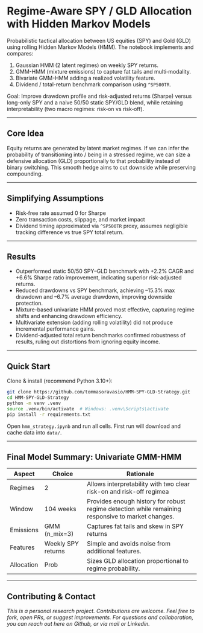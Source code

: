 # Regime-Aware SPY / GLD Allocation with Hidden Markov Models

Probabilistic tactical allocation between US equities (SPY) and Gold (GLD) using rolling Hidden Markov Models (HMM). The notebook implements and compares:

1. Gaussian HMM (2 latent regimes) on weekly SPY returns.
2. GMM-HMM (mixture emissions) to capture fat tails and multi‑modality.
3. Bivariate GMM-HMM adding a realized volatility feature.
4. Dividend / total-return benchmark comparison using `^SP500TR`.

Goal: Improve drawdown profile and risk-adjusted returns (Sharpe) versus long-only SPY and a naive 50/50 static SPY/GLD blend, while retaining interpretability (two macro regimes: risk‑on vs risk‑off).

---

## Core Idea
Equity returns are generated by latent market regimes. If we can infer the probability of transitioning into / being in a stressed regime, we can size a defensive allocation (GLD) proportionally to that probability instead of binary switching. This smooth hedge aims to cut downside while preserving compounding.

---

## Simplifying Assumptions 

* Risk‑free rate assumed 0 for Sharpe 
* Zero transaction costs, slippage, and market impact 
* Dividend timing approximated via `^SP500TR` proxy, assumes negligible tracking difference vs true SPY total return.

---

## Results
- Outperformed static 50/50 SPY–GLD benchmark with +2.2% CAGR and +6.6% Sharpe ratio improvement, indicating superior risk-adjusted returns.
- Reduced drawdowns vs SPY benchmark, achieving –15.3% max drawdown and –6.7% average drawdown, improving downside protection.
- Mixture-based univariate HMM proved most effective, capturing regime shifts and enhancing drawdown efficiency.
- Multivariate extension (adding rolling volatility) did not produce incremental performance gains.
- Dividend-adjusted total return benchmarks confirmed robustness of results, ruling out distortions from ignoring equity income.

---
## Quick Start
Clone & install (recommend Python 3.10+):

```bash
git clone https://github.com/tommasoravasio/HMM-SPY-GLD-Strategy.git
cd HMM-SPY-GLD-Strategy
python -m venv .venv
source .venv/bin/activate  # Windows: .venv\Scripts\activate
pip install -r requirements.txt
```

Open `hmm_strategy.ipynb` and run all cells. First run will download and cache data into `data/`.

---
## Final Model Summary: Univariate GMM-HMM

| Aspect        | Choice                  | Rationale                                                        |
|---------------|------------------------|------------------------------------------------------------------|
| Regimes       | 2                      | Allows interpretability with two clear risk-on and risk-off regimea |
| Window        | 104 weeks              | Provides enough history for robust regime detection while remaining responsive to market changes. |
| Emissions     | GMM (n_mix=3)          | Captures fat tails and skew in SPY returns |
| Features      | Weekly SPY returns      | Simple and avoids noise from additional features.           |
| Allocation    | Prob    | Sizes GLD allocation proportional to regime probability.     |


---
## Contributing & Contact

*This is a personal research project. Contributions are welcome. Feel free to fork, open PRs, or suggest improvements. For questions and collaboration, you can reach out here on Github, or via mail or Linkedin.*



